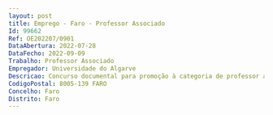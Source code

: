 ```yaml
--- 
layout: post
title: Emprego - Faro - Professor Associado
Id: 99662
Ref: OE202207/0901
DataAbertura: 2022-07-28
DataFecho: 2022-09-09
Trabalho: Professor Associado
Empregador: Universidade do Algarve
Descricao: Concurso documental para promoção à categoria de professor associado, no grupo de Economia, área disciplinar de Economia Regional e Urbana, para a Faculdade de Economia da Universidade do Algarve.
CodigoPostal: 8005-139 FARO
Concelho: Faro
Distrito: Faro
--- 
```


